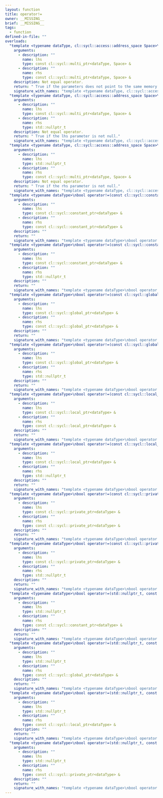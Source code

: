 ```yaml
---
layout: function
title: operator!=
owner: __MISSING__
brief: __MISSING__
tags:
  - function
defined-in-file: ""
overloads:
  "template <typename dataType, cl::sycl::access::address_space Space>\nbool operator!=(const cl::sycl::multi_ptr<dataType, Space> &, const cl::sycl::multi_ptr<dataType, Space> &)":
    arguments:
      - description: ""
        name: lhs
        type: const cl::sycl::multi_ptr<dataType, Space> &
      - description: ""
        name: rhs
        type: const cl::sycl::multi_ptr<dataType, Space> &
    description: Not equal operator.
    return: " True if the parameters does not point to the same memory location,"
    signature_with_names: "template <typename dataType, cl::sycl::access::address_space Space>\nbool operator!=(const cl::sycl::multi_ptr<dataType, Space> & lhs, const cl::sycl::multi_ptr<dataType, Space> & rhs)"
  "template <typename dataType, cl::sycl::access::address_space Space>\nbool operator!=(const cl::sycl::multi_ptr<dataType, Space> &, std::nullptr_t)":
    arguments:
      - description: ""
        name: lhs
        type: const cl::sycl::multi_ptr<dataType, Space> &
      - description: ""
        name: rhs
        type: std::nullptr_t
    description: Not equal operator.
    return: " True if the lhs parameter is not null."
    signature_with_names: "template <typename dataType, cl::sycl::access::address_space Space>\nbool operator!=(const cl::sycl::multi_ptr<dataType, Space> & lhs, std::nullptr_t rhs)"
  "template <typename dataType, cl::sycl::access::address_space Space>\nbool operator!=(std::nullptr_t, const cl::sycl::multi_ptr<dataType, Space> &)":
    arguments:
      - description: ""
        name: lhs
        type: std::nullptr_t
      - description: ""
        name: rhs
        type: const cl::sycl::multi_ptr<dataType, Space> &
    description: Not equal operator.
    return: " True if the rhs parameter is not null."
    signature_with_names: "template <typename dataType, cl::sycl::access::address_space Space>\nbool operator!=(std::nullptr_t lhs, const cl::sycl::multi_ptr<dataType, Space> & rhs)"
  "template <typename dataType>\nbool operator!=(const cl::sycl::constant_ptr<dataType> &, const cl::sycl::constant_ptr<dataType> &)":
    arguments:
      - description: ""
        name: lhs
        type: const cl::sycl::constant_ptr<dataType> &
      - description: ""
        name: rhs
        type: const cl::sycl::constant_ptr<dataType> &
    description: ""
    return: ""
    signature_with_names: "template <typename dataType>\nbool operator!=(const cl::sycl::constant_ptr<dataType> & lhs, const cl::sycl::constant_ptr<dataType> & rhs)"
  "template <typename dataType>\nbool operator!=(const cl::sycl::constant_ptr<dataType> &, std::nullptr_t)":
    arguments:
      - description: ""
        name: lhs
        type: const cl::sycl::constant_ptr<dataType> &
      - description: ""
        name: rhs
        type: std::nullptr_t
    description: ""
    return: ""
    signature_with_names: "template <typename dataType>\nbool operator!=(const cl::sycl::constant_ptr<dataType> & lhs, std::nullptr_t rhs)"
  "template <typename dataType>\nbool operator!=(const cl::sycl::global_ptr<dataType> &, const cl::sycl::global_ptr<dataType> &)":
    arguments:
      - description: ""
        name: lhs
        type: const cl::sycl::global_ptr<dataType> &
      - description: ""
        name: rhs
        type: const cl::sycl::global_ptr<dataType> &
    description: ""
    return: ""
    signature_with_names: "template <typename dataType>\nbool operator!=(const cl::sycl::global_ptr<dataType> & lhs, const cl::sycl::global_ptr<dataType> & rhs)"
  "template <typename dataType>\nbool operator!=(const cl::sycl::global_ptr<dataType> &, std::nullptr_t)":
    arguments:
      - description: ""
        name: lhs
        type: const cl::sycl::global_ptr<dataType> &
      - description: ""
        name: rhs
        type: std::nullptr_t
    description: ""
    return: ""
    signature_with_names: "template <typename dataType>\nbool operator!=(const cl::sycl::global_ptr<dataType> & lhs, std::nullptr_t rhs)"
  "template <typename dataType>\nbool operator!=(const cl::sycl::local_ptr<dataType> &, const cl::sycl::local_ptr<dataType> &)":
    arguments:
      - description: ""
        name: lhs
        type: const cl::sycl::local_ptr<dataType> &
      - description: ""
        name: rhs
        type: const cl::sycl::local_ptr<dataType> &
    description: ""
    return: ""
    signature_with_names: "template <typename dataType>\nbool operator!=(const cl::sycl::local_ptr<dataType> & lhs, const cl::sycl::local_ptr<dataType> & rhs)"
  "template <typename dataType>\nbool operator!=(const cl::sycl::local_ptr<dataType> &, std::nullptr_t)":
    arguments:
      - description: ""
        name: lhs
        type: const cl::sycl::local_ptr<dataType> &
      - description: ""
        name: rhs
        type: std::nullptr_t
    description: ""
    return: ""
    signature_with_names: "template <typename dataType>\nbool operator!=(const cl::sycl::local_ptr<dataType> & lhs, std::nullptr_t rhs)"
  "template <typename dataType>\nbool operator!=(const cl::sycl::private_ptr<dataType> &, const cl::sycl::private_ptr<dataType> &)":
    arguments:
      - description: ""
        name: lhs
        type: const cl::sycl::private_ptr<dataType> &
      - description: ""
        name: rhs
        type: const cl::sycl::private_ptr<dataType> &
    description: ""
    return: ""
    signature_with_names: "template <typename dataType>\nbool operator!=(const cl::sycl::private_ptr<dataType> & lhs, const cl::sycl::private_ptr<dataType> & rhs)"
  "template <typename dataType>\nbool operator!=(const cl::sycl::private_ptr<dataType> &, std::nullptr_t)":
    arguments:
      - description: ""
        name: lhs
        type: const cl::sycl::private_ptr<dataType> &
      - description: ""
        name: rhs
        type: std::nullptr_t
    description: ""
    return: ""
    signature_with_names: "template <typename dataType>\nbool operator!=(const cl::sycl::private_ptr<dataType> & lhs, std::nullptr_t rhs)"
  "template <typename dataType>\nbool operator!=(std::nullptr_t, const cl::sycl::constant_ptr<dataType> &)":
    arguments:
      - description: ""
        name: lhs
        type: std::nullptr_t
      - description: ""
        name: rhs
        type: const cl::sycl::constant_ptr<dataType> &
    description: ""
    return: ""
    signature_with_names: "template <typename dataType>\nbool operator!=(std::nullptr_t lhs, const cl::sycl::constant_ptr<dataType> & rhs)"
  "template <typename dataType>\nbool operator!=(std::nullptr_t, const cl::sycl::global_ptr<dataType> &)":
    arguments:
      - description: ""
        name: lhs
        type: std::nullptr_t
      - description: ""
        name: rhs
        type: const cl::sycl::global_ptr<dataType> &
    description: ""
    return: ""
    signature_with_names: "template <typename dataType>\nbool operator!=(std::nullptr_t lhs, const cl::sycl::global_ptr<dataType> & rhs)"
  "template <typename dataType>\nbool operator!=(std::nullptr_t, const cl::sycl::local_ptr<dataType> &)":
    arguments:
      - description: ""
        name: lhs
        type: std::nullptr_t
      - description: ""
        name: rhs
        type: const cl::sycl::local_ptr<dataType> &
    description: ""
    return: ""
    signature_with_names: "template <typename dataType>\nbool operator!=(std::nullptr_t lhs, const cl::sycl::local_ptr<dataType> & rhs)"
  "template <typename dataType>\nbool operator!=(std::nullptr_t, const cl::sycl::private_ptr<dataType> &)":
    arguments:
      - description: ""
        name: lhs
        type: std::nullptr_t
      - description: ""
        name: rhs
        type: const cl::sycl::private_ptr<dataType> &
    description: ""
    return: ""
    signature_with_names: "template <typename dataType>\nbool operator!=(std::nullptr_t lhs, const cl::sycl::private_ptr<dataType> & rhs)"
---
```

